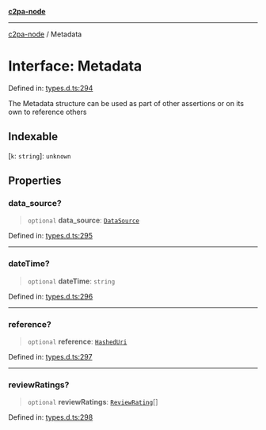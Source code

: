 [**c2pa-node**](../README.md)

***

[c2pa-node](../README.md) / Metadata

# Interface: Metadata

Defined in: [types.d.ts:294](https://github.com/contentauth/c2pa-node-v2/blob/5303c5fd1e9a72d23f327699b48a7620e901a41c/js-src/types.d.ts#L294)

The Metadata structure can be used as part of other assertions or on its own to reference others

## Indexable

\[`k`: `string`\]: `unknown`

## Properties

### data\_source?

> `optional` **data\_source**: [`DataSource`](DataSource.md)

Defined in: [types.d.ts:295](https://github.com/contentauth/c2pa-node-v2/blob/5303c5fd1e9a72d23f327699b48a7620e901a41c/js-src/types.d.ts#L295)

***

### dateTime?

> `optional` **dateTime**: `string`

Defined in: [types.d.ts:296](https://github.com/contentauth/c2pa-node-v2/blob/5303c5fd1e9a72d23f327699b48a7620e901a41c/js-src/types.d.ts#L296)

***

### reference?

> `optional` **reference**: [`HashedUri`](HashedUri.md)

Defined in: [types.d.ts:297](https://github.com/contentauth/c2pa-node-v2/blob/5303c5fd1e9a72d23f327699b48a7620e901a41c/js-src/types.d.ts#L297)

***

### reviewRatings?

> `optional` **reviewRatings**: [`ReviewRating`](ReviewRating.md)[]

Defined in: [types.d.ts:298](https://github.com/contentauth/c2pa-node-v2/blob/5303c5fd1e9a72d23f327699b48a7620e901a41c/js-src/types.d.ts#L298)
